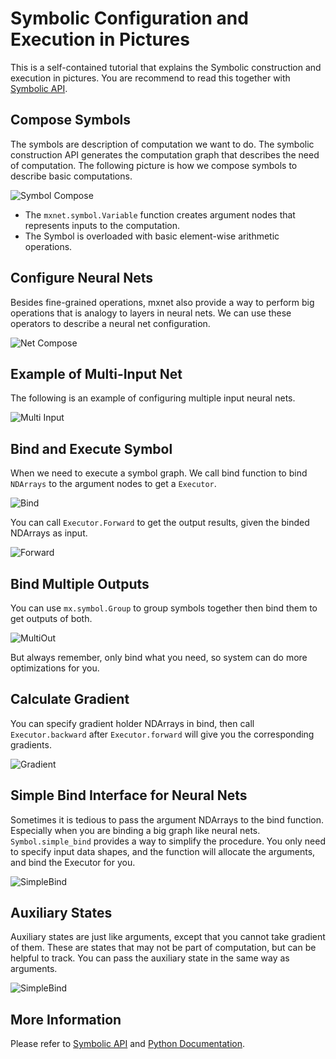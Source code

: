 Symbolic Configuration and Execution in Pictures
================================================
This is a self-contained tutorial that explains the Symbolic construction and execution in pictures.
You are recommend to read this together with [Symbolic API](symbol.md).

Compose Symbols
---------------
The symbols are description of computation we want to do. The symbolic construction API generates the computation
graph that describes the need of computation. The following picture is how we compose symbols to describe basic computations.

![Symbol Compose](https://raw.githubusercontent.com/dmlc/web-data/master/mxnet/symbol/compose_basic.png)

- The ```mxnet.symbol.Variable``` function creates argument nodes that represents inputs to the computation.
- The Symbol is overloaded with basic element-wise arithmetic operations. 

Configure Neural Nets
---------------------
Besides fine-grained operations, mxnet also provide a way to perform big operations that is analogy to layers in neural nets.
We can use these operators to describe a neural net configuration.

![Net Compose](https://raw.githubusercontent.com/dmlc/web-data/master/mxnet/symbol/compose_net.png)


Example of Multi-Input Net
--------------------------
The following is an example of configuring multiple input neural nets.

![Multi Input](https://raw.githubusercontent.com/dmlc/web-data/master/mxnet/symbol/compose_multi_in.png)


Bind and Execute Symbol 
-----------------------
When we need to execute a symbol graph. We call bind function to bind ```NDArrays``` to the argument nodes
to get a ```Executor```.

![Bind](https://raw.githubusercontent.com/dmlc/web-data/master/mxnet/symbol/bind_basic.png)

You can call ```Executor.Forward``` to get the output results, given the binded NDArrays as input.

![Forward](https://raw.githubusercontent.com/dmlc/web-data/master/mxnet/symbol/executor_forward.png)


Bind Multiple Outputs
---------------------
You can use ```mx.symbol.Group``` to group symbols together then bind them to 
get outputs of both.

![MultiOut](https://raw.githubusercontent.com/dmlc/web-data/master/mxnet/symbol/executor_multi_out.png)

But always remember, only bind what you need, so system can do more optimizations for you.


Calculate Gradient
------------------
You can specify gradient holder NDArrays in bind, then call ```Executor.backward``` after ```Executor.forward```
will give you the corresponding gradients.

![Gradient](https://raw.githubusercontent.com/dmlc/web-data/master/mxnet/symbol/executor_backward.png)


Simple Bind Interface for Neural Nets
-------------------------------------
Sometimes it is tedious to pass the argument NDArrays to the bind function. Especially when you are binding a big
graph like neural nets. ```Symbol.simple_bind``` provides a way to simplify
the procedure. You only need to specify input data shapes, and the function will allocate the arguments, and bind
the Executor for you.

![SimpleBind](https://raw.githubusercontent.com/dmlc/web-data/master/mxnet/symbol/executor_simple_bind.png)

Auxiliary States
----------------
Auxiliary states are just like arguments, except that you cannot take gradient of them. These are states that may 
not be part of computation, but can be helpful to track. You can pass the auxiliary state in the same way as arguments.

![SimpleBind](https://raw.githubusercontent.com/dmlc/web-data/master/mxnet/symbol/executor_aux_state.png)

More Information
----------------
Please refer to [Symbolic API](symbol.md) and [Python Documentation](index.md).

